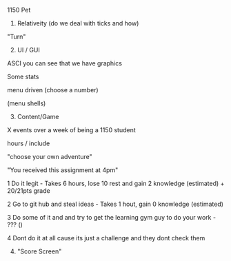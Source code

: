 

1150 Pet

1.  Relativeity (do we deal with ticks and how)


"Turn"


2.  UI / GUI


ASCI you can see that we have graphics

Some stats

menu driven (choose a number)


(menu shells)


3.  Content/Game


X events over a week of being a 1150 student

hours / include

"choose your own adventure"

"You received this assignment at 4pm"

1  Do it legit - Takes 6 hours, lose 10 rest and gain 2 knowledge (estimated) + 20/21pts grade

2  Go to git hub and steal ideas - Takes 1 hout, gain 0 knowledge (estimated)

3  Do some of it and and try to get the learning gym guy to do your work - ??? ()

4  Dont do it at all cause its just a challenge and they dont check them 


4.  "Score Screen"
